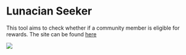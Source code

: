 # Lunacian Seeker
This tool aims to check whether if a community member is eligible for rewards. 
The site can be found [here](https://lunacian-seeker.herokuapp.com/)

![](https://i.imgur.com/ETgS9qv.gif)

